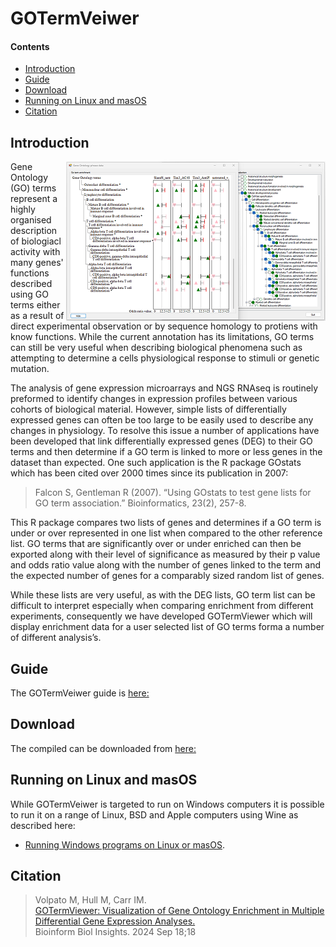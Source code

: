 # GOTermVeiwer
#### Contents
- [Introduction](#Introduction)
- [Guide](guide)
- [Download](program)
- [Running on Linux and masOS](#running-on-linux-and-masos) 
- [Citation](#citation)

## Introduction

<img align="right" src="guide/images/fig13s.png">

Gene Ontology (GO) terms represent a highly organised description of biologiacl activity with many genes' functions described using GO terms either as a result of direct experimental observation or by sequence homology to protiens with know functions. While the current annotation has its limitations, GO terms can still be very useful when describing biological phenomena such as attempting to determine a cells physiological response to stimuli or genetic mutation. 

The analysis of gene expression microarrays and NGS RNAseq is routinely preformed to identify changes in expression profiles between various cohorts of biological material. However, simple lists of differentially expressed genes can often be too large to be easily used to describe any changes in physiology. To resolve this issue a number of applications have been developed that link differentially expressed genes (DEG) to their GO terms and then determine if a GO term is linked to more or less genes in the dataset than expected. One such application is the R package GOstats which has been cited over 2000 times since its publication in 2007:

> Falcon S, Gentleman R (2007). “Using GOstats to test gene lists for GO term association.” Bioinformatics, 23(2), 257-8.

This R package compares two lists of genes and determines if a GO term is under or over represented in one list when compared to the other reference list. GO terms that are significantly over or under enriched can then be exported along with their level of significance as measured by their p value and odds ratio value along with the number of genes linked to the term and the expected number of genes for a comparably sized random list of genes.

While these lists are very useful, as with the DEG lists, GO term list can be difficult to interpret especially when comparing enrichment from different experiments, consequently we have developed GOTermViewer which will display enrichment data for a user selected list of GO terms forma a number of different analysis’s.

## Guide

The GOTermVeiwer guide is [here:](guide)

## Download

The compiled can be downloaded from [here:](program)

## Running on Linux and masOS

While GOTermVeiwer is targeted to run on Windows computers it is possible to run it on a range of Linux, BSD and Apple computers using Wine as described here:

* [Running Windows programs on Linux or masOS](https://github.com/msjimc/RunningWindowsProgramsOnLinux).

## Citation

> Volpato M, Hull M, Carr IM.  
[GOTermViewer: Visualization of Gene Ontology Enrichment in Multiple Differential Gene Expression Analyses.](https://pmc.ncbi.nlm.nih.gov/articles/PMC11418229/)  
Bioinform Biol Insights. 2024 Sep 18;18

